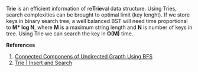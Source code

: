 **Trie** is an efficient information of re**Trie**val data structure. Using Tries, search complexities can be brought to optimal limit (key lenght). If we store keys in binary search tree, a well balanced BST will need time proportional to __M* log N__, where **M** is a maximum string length and **N** is number of keys in tree. Using Trie we can search the key in **O(M)** time. 


**References**
1. [Connected Componens of Undirected Grapth Using BFS](https://riptutorial.com/algorithm/example/28672/connected-components-of-undirected-graph-using-bfs-)
2. [Trie | Insert and Search](https://www.geeksforgeeks.org/trie-insert-and-search/)
